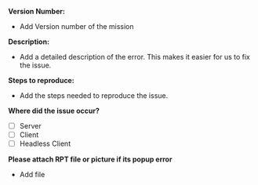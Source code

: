 **Version Number:**
- Add Version number of the mission

**Description:**
- Add a detailed description of the error. This makes it easier for us to fix the issue.

**Steps to reproduce:**
- Add the steps needed to reproduce the issue.

**Where did the issue occur?**
* [ ] Server
* [ ] Client
* [ ] Headless Client

**Please attach RPT file or picture if its popup error**
- Add file